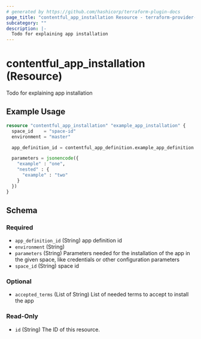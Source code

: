 ```yaml
---
# generated by https://github.com/hashicorp/terraform-plugin-docs
page_title: "contentful_app_installation Resource - terraform-provider-contentful"
subcategory: ""
description: |-
  Todo for explaining app installation
---
```


# contentful_app_installation (Resource)

Todo for explaining app installation

## Example Usage

```terraform
resource "contentful_app_installation" "example_app_installation" {
  space_id    = "space-id"
  environment = "master"

  app_definition_id = contentful_app_definition.example_app_definition.id

  parameters = jsonencode({
    "example" : "one",
    "nested" : {
      "example" : "two"
    }
  })
}
```

<!-- schema generated by tfplugindocs -->
## Schema

### Required

- `app_definition_id` (String) app definition id
- `environment` (String)
- `parameters` (String) Parameters needed for the installation of the app in the given space, like credentials or other configuration parameters
- `space_id` (String) space id

### Optional

- `accepted_terms` (List of String) List of needed terms to accept to install the app

### Read-Only

- `id` (String) The ID of this resource.
